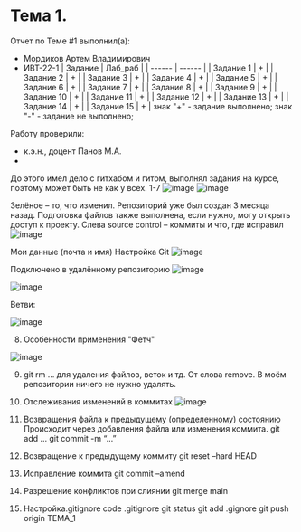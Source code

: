 # Тема 1.
Отчет по Теме #1 выполнил(а):
- Мордиков Артем Владимирович
- ИВТ-22-1
| Задание | Лаб_раб | 
| ------ | ------ | 
| Задание 1 | + | 
| Задание 2 | + | 
| Задание 3 | + | 
| Задание 4 | + | 
| Задание 5 | + | 
| Задание 6 | + | 
| Задание 7 | + | 
| Задание 8 | + | 
| Задание 9 | + | 
| Задание 10 | + |
| Задание 11 | + |
| Задание 12 | + |
| Задание 13 | + |
| Задание 14 | + |
| Задание 15 | + |
знак "+" - задание выполнено; знак "-" - задание не выполнено;

Работу проверили:
- к.э.н., доцент Панов М.А.
- 
До этого имел дело с гитхабом и гитом, выполнял задания на курсе, поэтому может быть не как у всех.
1-7
 ![image](https://github.com/user-attachments/assets/552d97fd-2105-472a-a53b-379802ddc6bf)
![image](https://github.com/user-attachments/assets/37678618-b198-4788-988a-b0d42d28c9af)

 
Зелёное – то, что изменил. Репозиторий уже был создан 3 месяца назад. 
Подготовка файлов также выполнена, если нужно, могу открыть доступ к проекту.
Слева source control – коммиты и что, где исправил
 ![image](https://github.com/user-attachments/assets/5c886b74-1468-4684-ad7c-d0ce35b4cd35)

Мои данные (почта и имя) Настройка Git
![image](https://github.com/user-attachments/assets/faaf7b94-05d5-4371-a0b9-eba57099dc23)

 
Подключено в удалённому репозиторию
 ![image](https://github.com/user-attachments/assets/50703c43-4185-4558-8f36-fbe95121f5d6)


![image](https://github.com/user-attachments/assets/4549aec4-ad3b-4ad6-9042-ed2502ac06bd)

 
Ветви:

 ![image](https://github.com/user-attachments/assets/e51895ae-0531-4263-a46d-f7960404739a)

8. Особенности применения "Фетч"

 ![image](https://github.com/user-attachments/assets/305ac272-2542-456c-8fdb-f4c7ffff22fa)

9. git rm … для удаления файлов, веток и тд. От слова remove. В моём репозитории ничего не нужно удалять.
10. Отслеживания изменений в коммитах
 ![image](https://github.com/user-attachments/assets/fd1e6ffd-3799-4fe4-be6e-43820b9face6)


11. Возвращения файла к предыдущему (определенному) состоянию
Происходит через добавления файла или изменения коммита. 
git add …
git commit -m “…”
12. Возвращение к предыдущему коммиту
git reset –hard HEAD
13. Исправление коммита
git commit –amend
14. Разрешение конфликтов при слиянии
git merge main
15. Настройка.gitignore
code .gitignore
git status
git add .gignore
git push origin TEMA_1

